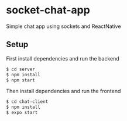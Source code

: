 # socket-chat-app
Simple chat app using sockets and ReactNative

## Setup
First install dependencies and run the backend
```bash
$ cd server
$ npm install
$ npm start
```
Then install dependencies and run the frontend
```bash
$ cd chat-client
$ npm install
$ expo start
```
